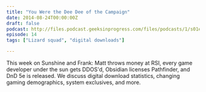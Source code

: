```yaml
---
title: "You Were the Dee Dee of the Campaign"
date: 2014-08-24T00:00:00Z
draft: false
podcast: http://files.podcast.geeksinprogress.com/files/podcasts/1/s01e14_YouWereTheDeeDee.mp3
episode: 14
tags: ["Lizard squad", "digital downloads"]

---
```


This week on Sunshine and Frank: Matt throws money at RSI, every game developer under the sun gets DDOS'd, Obsidian licenses Pathfinder, and DnD 5e is released. We discuss digital download statistics, changing gaming demographics, system exclusives, and more. 